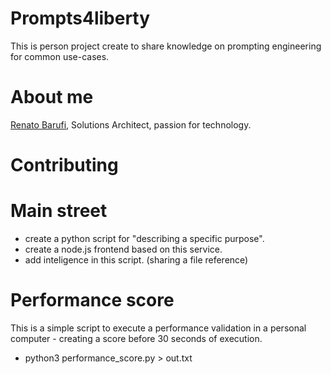 # Prompts4liberty
This is person project create to share knowledge on prompting engineering for common use-cases.

# About me
[Renato Barufi](https://www.linkedin.com/in/renato-barufi-a2a7ab130/), Solutions Architect, passion for technology.

# Contributing

# Main street
- create a python script for "describing a specific purpose".
- create a node.js frontend based on this service.
- add inteligence in this script. (sharing a file reference)

# Performance score
This is a simple script to execute a performance validation in a personal computer - creating a score before 30 seconds of execution.
- python3 performance_score.py > out.txt
